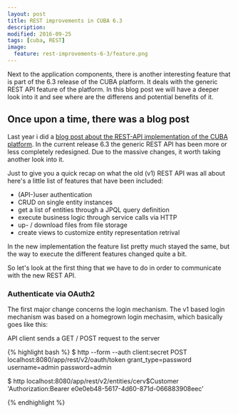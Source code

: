 ```yaml
---
layout: post
title: REST improvements in CUBA 6.3
description:
modified: 2016-09-25
tags: [cuba, REST]
image:
  feature: rest-improvements-6-3/feature.png
---
```


Next to the application components, there is another interesting feature that is part of the 6.3 release of the CUBA platform. It deals with the generic REST API feature of the platform. In this blog post we will have a deeper look into it and see where are the differens and potential benefits of it.

<!-- more -->

## Once upon a time, there was a blog post

Last year i did a [blog post about the REST-API implementation of the CUBA platform](https://www.road-to-cuba-and-beyond.com/cubas-rest-api-if-only-roy-would-knew-about-it/). In the current release 6.3 the generic REST API has been more or less completely redesigned. Due to the massive changes, it worth taking another look into it.

Just to give you a quick recap on what the old (v1) REST API was all about here's a little list of features that have been included:

* (API-)user authentication
* CRUD on single entity instances
* get a list of entities through a JPQL query definition
* execute business logic through service calls via HTTP
* up- / download files from file storage
* create views to customize entity representation retrival

In the new implementation the feature list pretty much stayed the same, but the way to execute the different features changed quite a bit.

So let's look at the first thing that we have to do in order to communicate with the new REST API.

### Authenticate via OAuth2

The first major change concerns the login mechanism. The v1 based login mechanism was based on a homegrown login mechasim, which basically goes like this:

API client sends a GET / POST request to the server


{% highlight bash %}
$ http --form --auth client:secret  POST localhost:8080/app/rest/v2/oauth/token grant_type=password username=admin password=admin

$ http localhost:8080/app/rest/v2/entities/cerv\$Customer 'Authorization:Bearer e0e0eb48-5617-4d60-871d-066883908eec'

{% endhighlight %}
